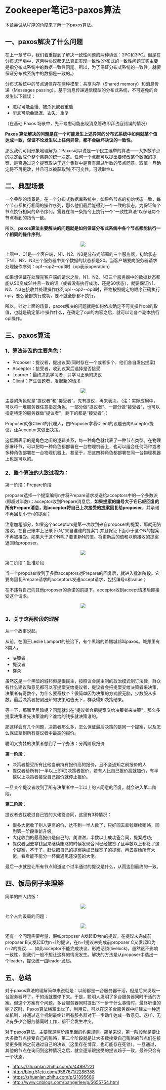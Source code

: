 # Zookeeper笔记3-paxos算法

本章尝试从程序的角度来了解一下paxos算法。

## 一、paxos解决了什么问题

在上一章节中，我们着重提到了解决一致性问题的两种协议：2PC和3PC。但是在分布式环境中，这两种协议都无法真正实现一致性(分布式的一致性问题其实主要是指分布式系统中的数据一致性问题。所以，为了保证分布式系统的一致性，就要保证分布式系统中的数据是一致的。)

分布式系统中的节点通信存在两种模型：共享内存（Shared memory）和消息传递（Messages passing）。基于消息传递通信模型的分布式系统，不可避免的会发生以下错误：
- 进程可能会慢、被杀死或者重启
- 消息可能会延迟、丢失、重复

（在基础 Paxos 场景中，先不考虑可能出现消息篡改即拜占庭错误的情况）

**Paxos 算法解决的问题是在一个可能发生上述异常的分布式系统中如何就某个值达成一致，保证不论发生以上任何异常，都不会破坏决议的一致性。**

那么我们可用形象地理解为：Paxos可以说是一个民主选举的算法——大多数节点的决定会成个整个集群的统一决定。任何一个点都可以提出要修改某个数据的提案，是否通过这个提案取决于这个集群中是否有超过半数的节点同意。取值一旦确定将不再更改，并且可以被获取到(不可变性，可读取性)。

## 二、典型场景

一个典型的场景是，在一个分布式数据库系统中，如果各节点的初始状态一致，每个节点都执行相同的操作序列，那么他们最后能得到一个一致的状态。为保证每个节点执行相同的命令序列，需要在每一条指令上执行一个“一致性算法”以保证每个节点看到的指令一致。

所以，**paxos算法主要解决的问题就是如何保证分布式系统中各个节点都能执行一个相同的操作序列**。


<div align="center">
    <img src="../pic/zookeeper/paxos算法1.png" >
</div>

上图中，C1是一个客户端，N1、N2、N3是分布式部署的三个服务器，初始状态下N1、N2、N3三个服务器中某个数据的状态都是S0。当客户端要向服务器请求处理操作序列：op1--op2--op3时（op表示operation）

如果想保证在处理完客户端的请求之后，N1、N2、N3三个服务器中的数据状态都能从S0变成S1并且一致的话（或者没有执行成功，还是S0状态），就要保证N1、N2、N3在接收并处理操作序列op1--op2--op3时，严格按照规定的顺序正确执行opi，要么全部执行成功，要不就全部都不执行。


所以，针对上面的场景，paxos解决的问题就是如何依次确定不可变操作opi的取值，也就是确定第i个操作什么，在确定了opi的内容之后，就可以让各个副本执行opi操作。



## 三、paxos算法

### 1、算法涉及的主要角色：

- Proposer：提议者，提出议案(同时存在一个或者多个，他们各自发出提案)
- Acceptor：接受者，收到议案后选择是否接受
- Learner：最终决策学习者，只学习正确的决议
- Client：产生议题者，发起新的请求

<div align="center">
    <img src="../pic/zookeeper/paxos算法2.png" >
</div>

主要的角色就是“提议者”和“接受者”。先有提议，再来表决。（注：实际应用中，可以将一堆服务器任意指定角色，一部分做“提议者”、一部分做“接受者”，也可以指定特定的服务器做“提议者”，剩下的都是“接受者”。）

Proposer就像Client的代理人，由Proposer拿着Client的议题去向Acceptor提议，让Acceptor来做出决策。

这幅图表示的是角色之间的逻辑关系，每一种角色就代表了一种节点类型。在物理部署环节，可以把每一种角色都部署在一台物理机器上，也可以组合任何两种或者多种角色部署在一台物理机器上，甚至于，把这四种角色都部署在同一台物理机器上也是可以的。

### 2、整个算法的大致过程为：

第一阶段：Prepare阶段

proposer选择一个提案编号n并将Prepare请求发送给acceptors中的一个多数派(即超过半数)；acceptor收到Prepare消息后，**如果提案的编号大于它已经回复的所有Prepare消息，则acceptor将自己上次接受的提案回复给proposer**，并承诺不再回复小于n的提案；

注意加粗部分，如果这个acceptors是第一次收到来自proposer的提案，那就无脑接收。在自己账本上记录下(N,"来自谁谁的提案").并且保证下面小于这个N的提案不再被接受。如果大于这个N呢？要更新N的值。将更新后的值和以前接收的提案返回给proposer。

<div align="center">
    <img src="../pic/zookeeper/paxos算法3.png" >
</div>


第二阶段：批准阶段

当一个proposer收到了多数acceptors对Prepare的回复后，就进入批准阶段。它要向回复Prepare请求的acceptors发送accept请求，包括编号n和value；

在不违背自己向其他proposer的承诺的前提下，acceptor收到accept请求后即接受这个请求。

<div align="center">
    <img src="../pic/zookeeper/paxos算法4.png" >
</div>

### 3、关于这两阶段的理解

从一个故事说起。

从前，在国王Leslie Lamport的统治下，有个黑暗的希腊城邦叫paxos。城邦里有3类人，
- 决策者
- 提议者
- 群众


虽然这是一个黑暗的城邦但是很民主，按照议会民主制的政治模式制订法律，群众有什么建议和意见都可以写提案交给提议者，提议者会把提案交给决策者来决策，决策者有奇数个，为什么要奇数个？很简单因为决策的方式很无脑，少数服从多数。最后决策者把刚出炉的决策昭告天下，群众得知决策结果。

等一下，那哪里黑暗呢？问题就出在“提议者会把提案交给决策者来决策”，那么多提案决策者先决策谁的？谁给的钱多就决策谁的。

那这样会有几个问题，决策者那么多，怎么保证最后决策的是同一个提案，以及怎么保证拿到所有提议者中最高的报价。

聪明又贪婪的决策者想到了一个办法：分两阶段报价


**第一阶段**：

- 决策者接受所有比他当前持有报价高的报价，且不会通知之前报价的人
- 提议者给所有(一半以上即可)决策者报价，若有人比自己报价高就加价，有半数以上决策者接受自己报价就停止报价。

一旦某个提议者收到了所有决策者中一半以上的人同意的回复。就会进入第二阶段。

**第二阶段**：


提议者去找收过自己钱的大佬签合同，这里有3种情况：

- 很多大佬收了别人更高的价，达不到一半人数了，只好回去拿钱继续贿赂，回到第一阶段重新升级;
- 大佬收到的最高报价是自己的，美滋滋，半数以上成功签合同，提案成功;
- 提议者回去拿钱回来继续贿赂的时候发现合同已经被签了且半数以上都签了这个提案，不干了，赶快把自己的提案换成已经签了的提案，再去提给所有大佬，看看能不能分一杯羹遇见还没签的大佬。

最后一步就是让所有节点知道这个过半通过的提议是什么，从而达到最终的一致。

## 四、饭局例子来理解

简单的四人约饭：

<div align="center">
    <img src="../pic/zookeeper/paxos算法5.png" >
</div>

七个人约饭局的问题：



<div align="center">
    <img src="../pic/zookeeper/paxos算法6.jpg" >
</div>

还有一个问题需要考量，假如proposer A发起ID为n的提议，在提议未完成前proposer B又发起ID为n+1的提议，在n+1提议未完成前proposer C又发起ID为n+2的提议…… 如此acceptor不能完成决议、形成活锁(livelock)，虽然这不影响一致性，但我们一般不想让这样的情况发生。解决的方法是从proposer中选出一个leader，提议统一由leader发起。

## 五、总结

对于paxos算法的理解简单来说就是：以前都是一台服务器干活，但是后来发现一台服务器坏了，干的活就要停下来。于是，聪明人发明了多台服务器同时干活的方案。但这个方案有个问题，多台服务器同时提出下一步干什么事情时，最终听谁的呢？这时，Paxos算法横空出世了，利用它，可以在这多台服务器中间建立一种选举机制，并通过这个机制最终让所有服务器对下一步动作达成一致意见。这样，无论有多少台服务器同时工作，都不会发生冲突。

对于paxos算法，主要就是两阶段里面的约束规则。简单来说，第一阶段就是要让大多数节点接受自己的贿赂，第二个阶段就是让大多数接受自己贿赂的节点们在接受更多贿赂之前通过自己的决议（这里存在博弈，也可能存在死锁）。一旦通过，其他的节点在询问到这种情况之后，就会逐渐跟接受的提议趋于一致。最终只会有一个状态。


- https://zhuanlan.zhihu.com/p/44997221
- http://blog.51cto.com/9587671/2286358
- https://zhuanlan.zhihu.com/p/21895686
- http://www.cnblogs.com/bangerlee/p/5655754.html